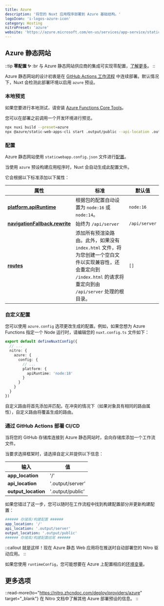 ```yaml
---
title: Azure
description: '将您的 Nuxt 应用程序部署到 Azure 基础结构。'
logoIcon: 'i-logos-azure-icon'
category: Hosting
nitroPreset: 'azure'
website: 'https://azure.microsoft.com/en-us/services/app-service/static/'
---
```


## Azure 静态网站

::tip
**零配置 ✨**
:br
与 Azure 静态网站供应商的集成可实现零配置，[了解更多](https://nitro.zhcndoc.com/deploy#zero-config-providers)。
::

Azure 静态网站的设计初衷是在 [GitHub Actions 工作流程](https://docs.microsoft.com/en-us/azure/static-web-apps/github-actions-workflow) 中连续部署。默认情况下，Nuxt 会检测此部署环境以启用 `azure` 预设。

### 本地预览

如果您要进行本地测试，请安装 [Azure Functions Core Tools](https://docs.microsoft.com/en-us/azure/azure-functions/functions-run-local)。

您可以在部署之前调用一个开发环境进行预览。

```bash [Terminal]
npx nuxi build --preset=azure
npx @azure/static-web-apps-cli start .output/public --api-location .output/server
```

### 配置

Azure 静态网站使用 `staticwebapp.config.json` 文件进行[配置](https://learn.microsoft.com/en-us/azure/static-web-apps/configuration)。

当使用 `azure` 预设构建应用程序时，Nuxt 会自动生成此配置文件。

它会根据以下标准添加以下属性：

| 属性 | 标准 | 默认值 |
| --- | --- | --- |
| **[platform.apiRuntime](https://learn.microsoft.com/en-us/azure/static-web-apps/configuration#platform)** | 根据包的配置自动设置为 `node:16` 或 `node:14`。 | `node:16` |
| **[navigationFallback.rewrite](https://learn.microsoft.com/en-us/azure/static-web-apps/configuration#fallback-routes)** | 始终为 `/api/server` | `/api/server` |
| **[routes](https://learn.microsoft.com/en-us/azure/static-web-apps/configuration#routes)** | 添加所有预渲染路由。此外，如果没有 `index.html` 文件，将为您创建一个空白文件以实现兼容性，还会重定向到 `/index.html` 的请求将重定向到由 `/api/server` 处理的根目录。  | `[]` |

### 自定义配置

您可以使用 `azure.config` 选项更改生成的配置。例如，如果您想为 Azure Functions 指定一个 Node 运行时，请编辑您的 `nuxt.config.ts` 文件如下：

```ts [nuxt.config.ts]
export default defineNuxtConfig({
  // ...
  nitro: {
    azure: {
      config: {
        // ...
        platform: {
          apiRuntime: 'node:18'
        }
      }
    }
  }
})
```

自定义路由将首先添加并匹配。在冲突的情况下（如果对象具有相同的路由属性），自定义路由将覆盖生成的路由。

### 通过 GitHub Actions 部署 CI/CD

当将您的 GitHub 存储库连接到 Azure 静态网站时，会向存储库添加一个工作流文件。

当要求选择框架时，请选择自定义并提供以下信息：

| 输入 | 值 |
| --- | --- |
| **app_location** | '/' |
| **api_location** | '.output/server' |
| **output_location** | '.output/public' |

如果您错过了这一步，您可以随时在工作流程中找到构建配置部分并更新构建配置：

```yaml [.github/workflows/azure-static-web-apps-<RANDOM_NAME>.yml]
###### 存储库/构建配置 ######
app_location: '/'
api_location: '.output/server'
output_location: '.output/public'
###### 存储库/构建配置结尾 ######
```

::callout
就是这样！现在 Azure 静态 Web 应用将在推送时自动部署您的 Nitro 驱动应用。
::

如果您使用 `runtimeConfig`，您可能想要在 Azure 上配置相应的[环境变量](https://docs.microsoft.com/en-us/azure/static-web-apps/application-settings)。

## 更多选项

::read-more{to="https://nitro.zhcndoc.com/deploy/providers/azure" target="_blank"}
在 Nitro 文档中了解其他 Azure 部署预设的信息。
::

